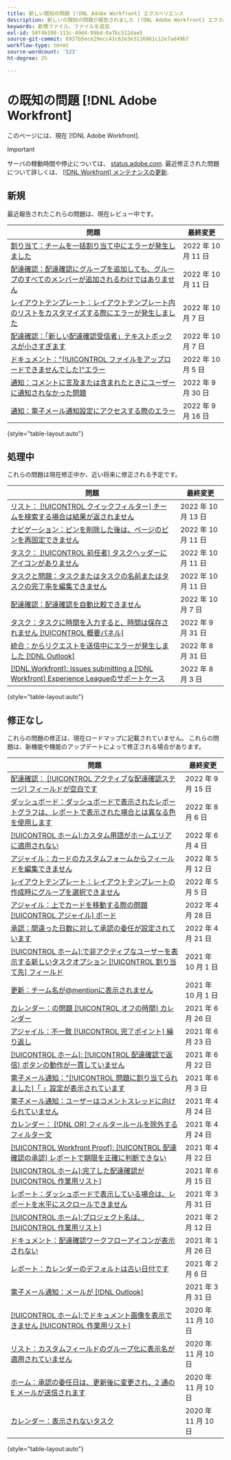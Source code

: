 ```yaml
---
title: 新しい既知の問題 [!DNL Adobe Workfront] エクスペリエンス
description: 新しいの既知の問題が報告されました [!DNL Adobe Workfront] エクスペリエンス
keywords: 新規ファイル、ファイルを追加
exl-id: 58f4b190-113c-49d4-99bd-0a7bc512dae5
source-git-commit: 6937b5ece29ecc41c62e3e3116961c12e7ad49b7
workflow-type: tm+mt
source-wordcount: '523'
ht-degree: 2%

---
```


# の既知の問題 [!DNL Adobe Workfront]

このページには、現在 [!DNL Adobe Workfront].

>[!IMPORTANT]
>
>サーバの稼動時間や停止については、 [status.adobe.com](https://status.adobe.com). 最近修正された問題について詳しくは、 [[!DNL Workfront] メンテナンスの更新](../maintenance/current-updates.md).

## 新規

最近報告されたこれらの問題は、現在レビュー中です。

| **問題** | **最終変更** |
| -----------------------------------------------------------------| ----------------- |
| [割り当て：チームを一括割り当て中にエラーが発生しました](known-issues-workfront/wf-assignments-error-when-bulk-assigning-team.md) | 2022 年 10 月 11 日 |
| [配達確認：配達確認にグループを追加しても、グループのすべてのメンバーが追加されるわけではありません](known-issues-workfront/wf-proofs-group-members-not-added.md) | 2022 年 10 月 11 日 |
| [レイアウトテンプレート：レイアウトテンプレート内のリストをカスタマイズする際にエラーが発生しました](known-issues-workfront/wf-layout-templates-error-lists-users.md) | 2022 年 10 月 7 日 |
| [配達確認：「新しい配達確認受信者」テキストボックスが小さすぎます](known-issues-workfront/wf-proof-proof-share-recipient-box-too-small.md) | 2022 年 10 月 7 日 |
| [ドキュメント：&quot;[!UICONTROL ファイルをアップロードできませんでした]&quot;エラー](known-issues-workfront/wf-documents-failed-to-upload-file.md) | 2022 年 10 月 5 日 |
| [通知：コメントに言及または含まれたときにユーザーに通知されなかった問題](known-issues-workfront/wf-notif-users-not-receiving-email-or-inapp-notif.md) | 2022 年 9 月 30 日 |
| [通知：電子メール通知設定にアクセスする際のエラー](known-issues-workfront/wf-notifications-preview-errors-with-options.md) | 2022 年 9 月 16 日 |

{style=&quot;table-layout:auto&quot;}


## 処理中

これらの問題は現在修正中か、近い将来に修正される予定です。

| **問題** | **最終変更** |
| -----------------------------------------------------------------| ----------------- |
| [リスト： [!UICONTROL クイックフィルター] チームを検索する場合は結果が返されません](known-issues-workfront/wf-lists-no-results-for-teams-in-quick-filter.md) | 2022 年 10 月 13 日 |
| [ナビゲーション：ピンを削除した後は、ページのピンを再固定できません](known-issues-workfront/wf-navigation-undo-pin-does-not-replace-pin.md) | 2022 年 10 月 11 日 |
| [タスク： [!UICONTROL 前任者] タスクヘッダーにアイコンがありません](known-issues-workfront/wf-tasks-predecessor-icon-missing-from-header.md) | 2022 年 10 月 11 日 |
| [タスクと問題：タスクまたはタスクの名前またはタスクの完了率を編集できません](known-issues-workfront/wf-tasks-issues-cannot-edit-name-percent.md) | 2022 年 10 月 11 日 |
| [配達確認：配達確認を自動比較できません](known-issues-workfront/wf-proofs-cannot-auto-compare.md) | 2022 年 10 月 7 日 |
| [タスク：タスクに時間を入力すると、時間は保存されません [!UICONTROL 概要パネル]](known-issues-workfront/wf-hours-do-not-save-when-scrolling-summary-panel.md) | 2022 年 9 月 31 日 |
| [統合：からリクエストを送信中にエラーが発生しました [!DNL Outlook] ](known-issues-workfront/wf-integrations-error-when-creating-request-from-outlook.md) | 2022 年 8 月 31 日 |
| [[!DNL Workfront]: Issues submitting a [!DNL Workfront] Experience Leagueのサポートケース](known-issues-workfront/wf-support-issues-submitting-support-case.md) | 2022 年 8 月 3 日 |

{style=&quot;table-layout:auto&quot;}

## 修正なし

これらの問題の修正は、現在ロードマップに記載されていません。 これらの問題は、新機能や機能のアップデートによって修正される場合があります。

| **問題** | **最終変更** |
| -----------------------------------------------------------------| ----------------- |
| [配達確認： [!UICONTROL アクティブな配達確認ステージ] フィールドが空白です](known-issues-workfront/wf-documents-stages-do-not-populate-on-proof.md) | 2022 年 9 月 15 日 |
| [ダッシュボード：ダッシュボードで表示されたレポートグラフは、レポートで表示された場合とは異なる色を使用します](known-issues-workfront/wf-dashboard-reports-wrong-color.md) | 2022 年 8 月 6 日 |
| [[!UICONTROL ホーム]:カスタム用語がホームエリアに適用されない](known-issues-workfront/wf-home-custom-term-not-applied-to-home.md) | 2022 年 6 月 4 日 |
| [アジャイル：カードのカスタムフォームからフィールドを編集できません](known-issues-workfront/wf-agile-cannot-edit-fields-custom-cards.md) | 2022 年 5 月 12 日 |
| [レイアウトテンプレート：レイアウトテンプレートの作成時にグループを選択できません](known-issues-workfront/wf-layout-templ-cannot-select-group.md) | 2022 年 5 月 5 日 |
| [アジャイル：上でカードを移動する際の問題 [!UICONTROL アジャイル] ボード](known-issues-workfront/wf-agile-issues-moving-cards.md) | 2022 年 4 月 28 日 |
| [承認：間違った日数に対して承認の委任が設定されています](known-issues-workfront/wf-approval-delegation-incorrect-number-of-days.md) | 2022 年 4 月 21 日 |
| [[!UICONTROL ホーム]:で非アクティブなユーザーを表示する新しいタスクオプション [!UICONTROL 割り当て先] フィールド](known-issues-workfront/wf-home-new-task-option-showing-deactivated-users.md) | 2021 年 10 月 1 日 |
| [更新：チーム名が@mentionに表示されません](known-issues-workfront/wf-updates-team-name-not-in-mention.md) | 2021 年 10 月 1 日 |
| [カレンダー：の問題 [!UICONTROL オフの時間] カレンダー](known-issues-workfront/wf-calendars-issue-time-off.md) | 2021 年 6 月 26 日 |
| [アジャイル：不一致 [!UICONTROL 完了ポイント] 繰り返し](known-issues-workfront/wf-agile-discrepancy-in-completed-points.md) | 2021 年 6 月 23 日 |
| [[!UICONTROL ホーム]: [!UICONTROL 配達確認で返信] ボタンの動作が一貫していません](known-issues-workfront-proof/reply-in-proof-button-behavior-is-inconsistent.md) | 2021 年 6 月 22 日 |
| [電子メール通知：&quot;[!UICONTROL 問題に割り当てられました]「 」設定が表示されています](known-issues-workfront/wf-email-notif-im-assigned-to-issue-displaying.md) | 2021 年 6 月 3 日 |
| [電子メール通知：ユーザーはコメントスレッドに向けられていません](known-issues-workfront/wf-email-notif-user-not-directed-to-thread.md) | 2021 年 4 月 24 日 |
| [カレンダー： [!DNL OR] フィルタールールを除外するフィルター文](known-issues-workfront/wf-calendars-or-filter-statement.md) | 2021 年 4 月 24 日 |
| [[!UICONTROL Workfront Proof]: [!UICONTROL 配達確認の承認] レポートで期限を正確に判断できない](known-issues-workfront-proof/proof-approval-report-cant-accurately-determine-deadlines.md) | 2021 年 4 月 22 日 |
| [[!UICONTROL ホーム]:完了した配達確認が [!UICONTROL 作業用リスト]](known-issues-workfront-proof/completed-proofs-stuck-in-the-work-list.md) | 2021 年 6 月 15 日 |
| [レポート：ダッシュボードで表示している場合は、レポートを水平にスクロールできません](known-issues-workfront/wf-reports-cannot-scroll-horizontally.md) | 2021 年 3 月 31 日 |
| [[!UICONTROL ホーム]:プロジェクト名は、 [!UICONTROL 作業用リスト]](known-issues-workfront/wf-home-project-name-shows-as-guid.md) | 2021 年 2 月 12 日 |
| [ドキュメント：配達確認ワークフローアイコンが表示されない](known-issues-workfront-proof/proof-workflow-icon-is-not-displaying.md) | 2021 年 1 月 26 日 |
| [レポート：カレンダーのデフォルトは古い日付です](known-issues-workfront/wf-reports-caledar-defaults-to-old-dates.md) | 2021 年 2 月 6 日 |
| [電子メール通知：メールが [!DNL Outlook]](known-issues-workfront/wf-email-notif-not-formatting-in-outlook.md) | 2021 年 3 月 31 日 |
| [[!UICONTROL ホーム]:でドキュメント画像を表示できません [!UICONTROL 作業用リスト]](known-issues-workfront/wf-home-unable-to-view-document-image.md) | 2020 年 11 月 10 日 |
| [リスト：カスタムフィールドのグループ化に表示名が適用されていません](known-issues-workfront/wf-lists-display-name-not-applied-to-grouping.md) | 2020 年 11 月 10 日 |
| [ホーム：承認の委任日は、更新後に変更され、2 通の E メールが送信されます](known-issues-workfront/wf-home-approval-delegation-dates-changing.md) | 2020 年 11 月 10 日 |
| [カレンダー：表示されないタスク](known-issues-workfront/wf-calendar-tasks-not-displaying.md) | 2020 年 11 月 10 日 |

{style=&quot;table-layout:auto&quot;}

